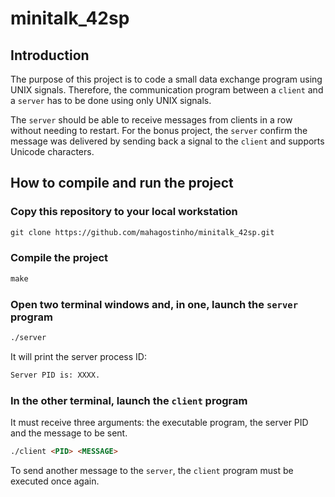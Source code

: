 # minitalk_42sp

## Introduction

The purpose of this project is to code a small data exchange program using UNIX signals. Therefore, the communication program between a `client` and a `server` has to be done using only UNIX signals.

The `server` should be able to receive messages from clients in a row without needing to restart. For the bonus project, the `server` confirm the message was delivered by sending back a signal to the `client` and supports Unicode characters.

## How to compile and run the project

### Copy this repository to your local workstation

```html
git clone https://github.com/mahagostinho/minitalk_42sp.git
```

### Compile the project

```html
make
```

### Open two terminal windows and, in one, launch the `server` program

```html
./server
```

It will print the server process ID:

```html
Server PID is: XXXX.
```
### In the other terminal, launch the `client` program

It must receive three arguments: the executable program, the server PID and the message to be sent.

```html
./client <PID> <MESSAGE>
```
To send another message to the `server`, the `client` program must be executed once again.
